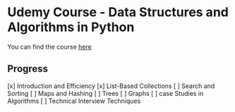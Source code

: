 # Udemy Course - Data Structures and Algorithms in Python

You can find the course [here](https://classroom.udacity.com/courses/ud513)

## Progress

[x] Introduction and Efficiency
[x] List-Based Collections
[ ] Search and Sorting
[ ] Maps and Hashing
[ ] Trees
[ ] Graphs
[ ] case Studies in Algorithms
[ ] Technical Interview Techniques
